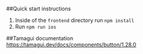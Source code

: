 ##Quick start instructions
1. Inside of the `frontend` directory run `npm install`
2. Run `npm run ios`


##Tamagui documentation
https://tamagui.dev/docs/components/button/1.28.0